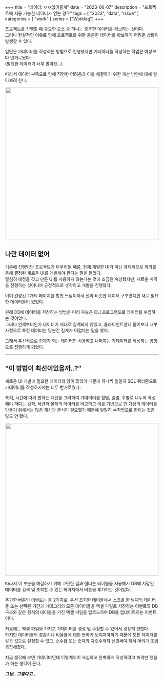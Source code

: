 +++
title = "데이터: ㅇㅇ없어줄게"
date = "2023-06-07"
description = "프로젝트에 사용 가능한 데이터가 없는 경우"
tags = [
    "2023",
    "data",
    "issue"
]
categories = [
    "work"
]
series = ["Worklog"]
+++

프로젝트를 진행할 때 중요한 요소 중 하나는 충분한 데이터를 확보하는 것이다. <br> 그러나 현실적인 이유로 인해 프로젝트를 위한 충분한 데이터를 확보하기 어려운 상황이 발생할 수 있다.

일단은 가데이터를 작성하는 방법으로 진행했지만 가데이터를 작성하는 작업은 예상보다 번거로웠다. <br> (필요한 데이터가 너무 많아요…)

따라서 데이터 부족으로 인해 직면한 어려움과 이를 해결하기 위한 개선 방안에 대해 알아보려 한다.

<p align="center"><img src="https://github.com/kmseunh/blog/assets/105186724/9c7bb940-d083-45f1-891f-14fe87a5ea8d" width="500"></p>

<!--more-->

## 나만 데이터 없어

기존에 진행되던 프로젝트가 마무리될 때쯤, 현재 개발한 UI가 아닌 자체적으로 회의를 통해 결정된 새로운 UI를 개발해야 한다는 말을 들었다. <br> 열심히 애정을 갖고 만든 UI를 사용하지 않는다는 것에 조금은 속상했지만, 새로운 계약을 진행하는 것이니까 긍정적으로 생각하고 개발을 진행했다.

이미 완성된 2개의 페이지를 합친 느낌이라서 전과 비슷한 데이터 구조였지만 새로 필요한 데이터들이 있었다.

원래 DB에 데이터를 저장하는 방법은 미리 짜놓은 CLI 프로그램으로 데이터를 수집하는 것이었다. <br> 그러나 언제부터인가 데이터가 제대로 집계되지 않았고, 클라이언트한테 물어보니 내부 사정으로 특정 데이터는 당분간 집계가 어렵다는 말을 했다.

그래서 우선적으로 집계가 되는 데이터만 사용하고 나머지는 가데이터를 작성하는 방향으로 진행하게 되었다.

<hr>

## “이 방법이 최선이었을까..?”

새로운 UI 개발에 필요한 데이터의 양이 많았기 때문에 하나씩 일일히 SQL 쿼리문으로 가데이터를 작성하기에는 너무 번거로웠다.

특히, 시간에 따라 변하는 패턴을 고려하여 가데이터를 월별, 일별, 주별로 나누어 작성해야 하다는 것과, 작년과 올해의 데이터를 비교하고 이를 기반으로 한 가상의 데이터를 만들기 위해서는 많은 계산과 분석이 필요했기 때문에 일일히 수작업으로 한다는 것은 말도 안 됐다.

<p align="center"><img src="https://github.com/kmseunh/blog/assets/105186724/650adf4a-9921-4fd0-9466-8cbb78c36b78" width="500"></p>

따라서 이 부분을 해결하기 위해 고민한 결과 헨더슨 테이블을 사용해서 DB에 저장된 데이터를 검색 및 조회할 수 있는 페이지에서 버튼을 추가하는 것이었다.

추가한 버튼의 이벤트는 총 2가지로, 우선 조회한 테이블에서 스크롤 한 날짜의 데이터들 또는 선택된 기간과 카테고리의 모든 데이터들을 엑셀 파일로 저장하는 이벤트와 DB 구조와 같은 형식의 테이블을 가진 엑셀 파일을 업로드하여 DB를 업데이트하는 이벤트이다.

처음에는 엑셀 파일을 가지고 가데이터를 생성 및 수정할 수 있어서 굉장히 편했다. <br> 하지만 데이터들의 증감치나 비율들에 대한 변화가 보여져야하기 때문에 모든 데이터를 같은 값으로 설정할 수 없고, 소수점 또는 숫자의 자릿수까지 신경써여 해서 머리가 조금 복잡해졌다.

지금 생각해 보면 가데이터인데 이렇게까지 세심하고 완벽하게 작성하려고 해야만 했을까 하는 생각이 든다.

**_그냥.. 그렇다고.._**
